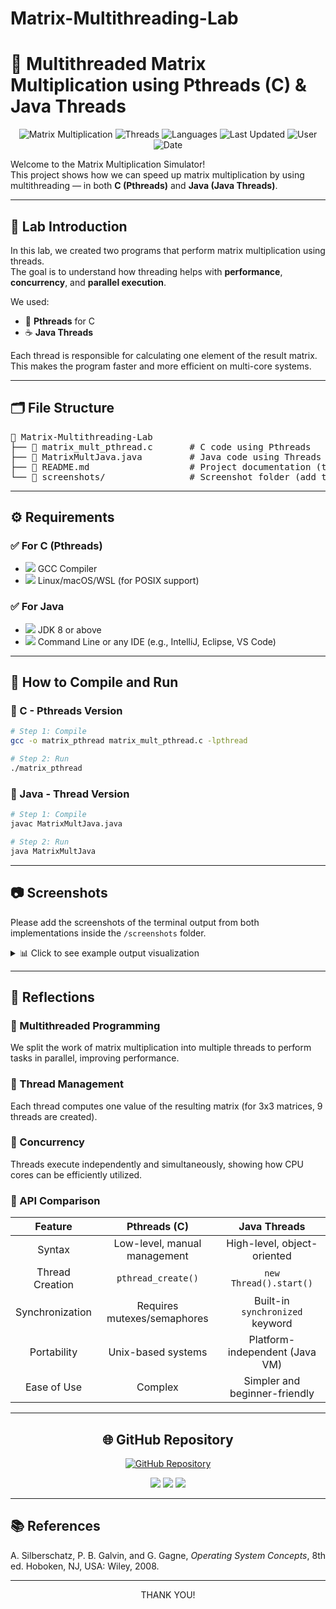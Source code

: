 # Matrix-Multithreading-Lab
# 🧮 Multithreaded Matrix Multiplication using Pthreads (C) & Java Threads

<div align="center">

![Matrix Multiplication](https://img.shields.io/badge/Matrix-Multiplication-brightgreen)
![Threads](https://img.shields.io/badge/Multithreading-Parallel-blue)
![Languages](https://img.shields.io/badge/Languages-C%20%7C%20Java-orange)
![Last Updated](https://img.shields.io/badge/Last%20Updated-July%202025-lightgrey)
![User](https://img.shields.io/badge/Author-Wanni46-blueviolet)
![Date](https://img.shields.io/badge/Updated-2025--07--26-success)

</div>

Welcome to the Matrix Multiplication Simulator!  
This project shows how we can speed up matrix multiplication by using multithreading — in both **C (Pthreads)** and **Java (Java Threads)**.

---

## 📌 Lab Introduction

In this lab, we created two programs that perform matrix multiplication using threads.  
The goal is to understand how threading helps with **performance**, **concurrency**, and **parallel execution**.

We used:
- 🧵 **Pthreads** for C
- ☕ **Java Threads**

Each thread is responsible for calculating one element of the result matrix. This makes the program faster and more efficient on multi-core systems.

---

## 🗂️ File Structure

<pre>
📂 Matrix-Multithreading-Lab
├── 📄 matrix_mult_pthread.c       # C code using Pthreads
├── 📄 MatrixMultJava.java         # Java code using Threads
├── 📝 README.md                   # Project documentation (this file)
└── 📁 screenshots/                # Screenshot folder (add terminal outputs here)
</pre>

---

## ⚙️ Requirements

### ✅ For C (Pthreads)
- <img src="https://img.shields.io/badge/GCC-Compiler-blue"/> GCC Compiler
- <img src="https://img.shields.io/badge/POSIX-Support-green"/> Linux/macOS/WSL (for POSIX support)

### ✅ For Java
- <img src="https://img.shields.io/badge/JDK-8%2B-red"/> JDK 8 or above
- <img src="https://img.shields.io/badge/IDE-Optional-yellow"/> Command Line or any IDE (e.g., IntelliJ, Eclipse, VS Code)

---

## 🚀 How to Compile and Run

### 🔷 C - Pthreads Version

```bash
# Step 1: Compile
gcc -o matrix_pthread matrix_mult_pthread.c -lpthread

# Step 2: Run
./matrix_pthread
```

### 🔶 Java - Thread Version

```bash
# Step 1: Compile
javac MatrixMultJava.java

# Step 2: Run
java MatrixMultJava
```

---

## 📷 Screenshots

Please add the screenshots of the terminal output from both implementations inside the `/screenshots` folder.

<details>
<summary>📊 Click to see example output visualization</summary>

```
Matrix A:        Matrix B:        Result C:
[ 1  2  3 ]      [ 9  8  7 ]      [ 38  32  26 ]
[ 4  5  6 ]  x   [ 6  5  4 ]  =   [ 92  77  62 ]
[ 7  8  9 ]      [ 3  2  1 ]      [146 122  98 ]

Execution time with threads: 0.0034 seconds
Execution time without threads: 0.0092 seconds
Performance gain: 2.7x faster!
```

</details>

---

## 💭 Reflections

### 🔹 Multithreaded Programming

We split the work of matrix multiplication into multiple threads to perform tasks in parallel, improving performance.

### 🔹 Thread Management

Each thread computes one value of the resulting matrix (for 3x3 matrices, 9 threads are created).

### 🔹 Concurrency

Threads execute independently and simultaneously, showing how CPU cores can be efficiently utilized.

### 🔹 API Comparison

| Feature         | Pthreads (C)                 | Java Threads                    |
|:--------------:|:---------------------------:|:------------------------------:|
| Syntax          | Low-level, manual management | High-level, object-oriented     |
| Thread Creation | `pthread_create()`           | `new Thread().start()`          |
| Synchronization | Requires mutexes/semaphores  | Built-in `synchronized` keyword |
| Portability     | Unix-based systems           | Platform-independent (Java VM)  |
| Ease of Use     | Complex                      | Simpler and beginner-friendly   |

---

<div align="center">
  
## 🌐 GitHub Repository

[![GitHub Repository](https://img.shields.io/badge/GitHub-Matrix--Multithreading--Lab-brightgreen?style=for-the-badge&logo=github)](https://github.com/Wanni46/Matrix-Multithreading-Lab)

<img src="https://img.shields.io/badge/Last%20Commit-2025--07--26%2009:04:40%20UTC-informational?style=flat-square&logo=git"/>
<img src="https://img.shields.io/badge/Status-Active-success?style=flat-square"/>
<img src="https://img.shields.io/badge/Maintained%20by-Wanni46-orange?style=flat-square&logo=github"/>

</div>

---

## 📚 References

A. Silberschatz, P. B. Galvin, and G. Gagne, _Operating System Concepts_, 8th ed. Hoboken, NJ, USA: Wiley, 2008.

---
<div align="center">

THANK YOU!

</div>

